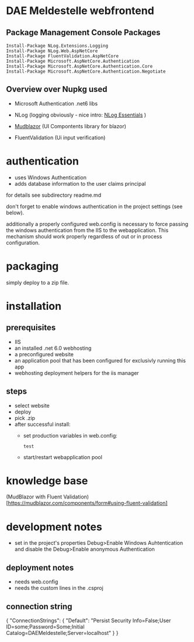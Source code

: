 ﻿# DAE Meldestelle webfrontend

## Package Management Console Packages

```
Install-Package NLog.Extensions.Logging
Install-Package NLog.Web.AspNetCore
Install-Package FluentValidation.AspNetCore
Install-Package Microsoft.AspNetCore.Authentication
Install-Package Microsoft.AspNetCore.Authentication.Core
Install-Package Microsoft.AspNetCore.Authentication.Negotiate
```

## Overview over Nupkg used
- Microsoft Authentication .net6 libs
- NLog (logging obviously - nice intro:
  [NLog Essentials](https://blog.elmah.io/nlog-tutorial-the-essential-guide-for-logging-from-csharp/)
  )
- [Mudblazor](https://mudblazor.com/) (UI Compontents library for blazor)

- FluentValidation (Ui input verification)

# authentication
- uses Windows Authentication
- adds database information to the user claims principal

for details see subdirectory readme.md

don't forget to enable windows authentication in the project settings (see below).

additionally a properly configured web.config is necessary
to force passing the windows authentication from the IIS to
the webapplication.
This mechanism should work properly regardless of out or in process configuration.

# packaging
simply deploy to a zip file.

# installation

## prerequisites
- IIS
- an installed .net 6.0 webhosting
- a preconfigured website
- an application pool that has been configured for exclusivly running this app
- webhosting deployment helpers for the iis manager

## steps
- select website
- deploy
- pick .zip
- after successful install:
    - set production variables in web.config:
      ```
      test
      ```


    - start/restart webapplication pool

# knowledge base
(MudBlazor with Fluent Validation)[https://mudblazor.com/components/form#using-fluent-validation]

# development notes
- set in the project's properties Debug>Enable Windows Auhtentication 
  and disable the Debug>Enable anonymous Authentication

## deployment notes
- needs web.config
- needs the custom lines in the .csproj

## connection string
{
  "ConnectionStrings": {
    "Default": "Persist Security Info=False;User ID=some;Password=Some;Initial Catalog=DAEMeldestelle;Server=localhost"
  }
}
